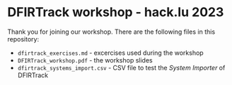 # DFIRTrack workshop - hack.lu 2023

Thank you for joining our workshop.
There are the following files in this repository:

* `dfirtrack_exercises.md` - excercises used during the workshop
* `DFIRTrack_workshop.pdf` - the workshop slides
* `dfirtrack_systems_import.csv` - CSV file to test the _System Importer_ of DFIRTrack
